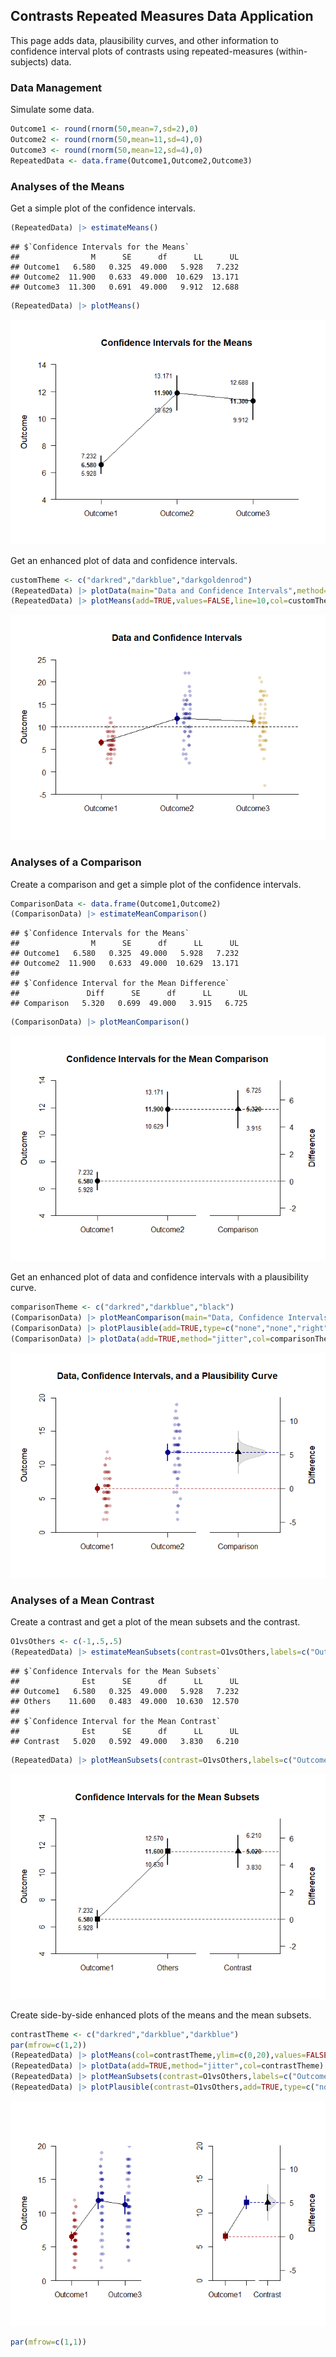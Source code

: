 ## Contrasts Repeated Measures Data Application

This page adds data, plausibility curves, and other information to confidence interval plots of contrasts using repeated-measures (within-subjects) data.

### Data Management

Simulate some data.

```r
Outcome1 <- round(rnorm(50,mean=7,sd=2),0)
Outcome2 <- round(rnorm(50,mean=11,sd=4),0)
Outcome3 <- round(rnorm(50,mean=12,sd=4),0)
RepeatedData <- data.frame(Outcome1,Outcome2,Outcome3)
```

### Analyses of the Means

Get a simple plot of the confidence intervals.

```r
(RepeatedData) |> estimateMeans()
```

```
## $`Confidence Intervals for the Means`
##                M      SE      df      LL      UL
## Outcome1   6.580   0.325  49.000   5.928   7.232
## Outcome2  11.900   0.633  49.000  10.629  13.171
## Outcome3  11.300   0.691  49.000   9.912  12.688
```

```r
(RepeatedData) |> plotMeans()
```

![](figures/Contrasts-Repeated-ConfidenceA-1.png)<!-- -->

Get an enhanced plot of data and confidence intervals.

```r
customTheme <- c("darkred","darkblue","darkgoldenrod")
(RepeatedData) |> plotData(main="Data and Confidence Intervals",method="jitter",col=customTheme)
(RepeatedData) |> plotMeans(add=TRUE,values=FALSE,line=10,col=customTheme)
```

![](figures/Contrasts-Repeated-ConfidenceB-1.png)<!-- -->

### Analyses of a Comparison

Create a comparison and get a simple plot of the confidence intervals.

```r
ComparisonData <- data.frame(Outcome1,Outcome2)
(ComparisonData) |> estimateMeanComparison()
```

```
## $`Confidence Intervals for the Means`
##                M      SE      df      LL      UL
## Outcome1   6.580   0.325  49.000   5.928   7.232
## Outcome2  11.900   0.633  49.000  10.629  13.171
## 
## $`Confidence Interval for the Mean Difference`
##               Diff      SE      df      LL      UL
## Comparison   5.320   0.699  49.000   3.915   6.725
```

```r
(ComparisonData) |> plotMeanComparison()
```

![](figures/Contrasts-Repeated-ComparisonA-1.png)<!-- -->

Get an enhanced plot of data and confidence intervals with a plausibility curve.

```r
comparisonTheme <- c("darkred","darkblue","black")
(ComparisonData) |> plotMeanComparison(main="Data, Confidence Intervals, and a Plausibility Curve",ylim=c(0,20),values=FALSE,col=comparisonTheme)
(ComparisonData) |> plotPlausible(add=TRUE,type=c("none","none","right"),col=comparisonTheme)
(ComparisonData) |> plotData(add=TRUE,method="jitter",col=comparisonTheme)
```

![](figures/Contrasts-Repeated-ComparisonB-1.png)<!-- -->

### Analyses of a Mean Contrast

Create a contrast and get a plot of the mean subsets and the contrast.

```r
O1vsOthers <- c(-1,.5,.5)
(RepeatedData) |> estimateMeanSubsets(contrast=O1vsOthers,labels=c("Outcome1","Others"))
```

```
## $`Confidence Intervals for the Mean Subsets`
##              Est      SE      df      LL      UL
## Outcome1   6.580   0.325  49.000   5.928   7.232
## Others    11.600   0.483  49.000  10.630  12.570
## 
## $`Confidence Interval for the Mean Contrast`
##              Est      SE      df      LL      UL
## Contrast   5.020   0.592  49.000   3.830   6.210
```

```r
(RepeatedData) |> plotMeanSubsets(contrast=O1vsOthers,labels=c("Outcome1","Others"))
```

![](figures/Contrasts-Repeated-ContrastA-1.png)<!-- -->

Create side-by-side enhanced plots of the means and the mean subsets.

```r
contrastTheme <- c("darkred","darkblue","darkblue")
par(mfrow=c(1,2))
(RepeatedData) |> plotMeans(col=contrastTheme,ylim=c(0,20),values=FALSE,main="")
(RepeatedData) |> plotData(add=TRUE,method="jitter",col=contrastTheme)
(RepeatedData) |> plotMeanSubsets(contrast=O1vsOthers,labels=c("Outcome1","Others"),col=comparisonTheme,ylim=c(0,20),ylab="",values=FALSE,main="")
(RepeatedData) |> plotPlausible(contrast=O1vsOthers,add=TRUE,type=c("none","none","right"),col=comparisonTheme)
```

![](figures/Contrasts-Repeated-ContrastB-1.png)<!-- -->

```r
par(mfrow=c(1,1))
```
